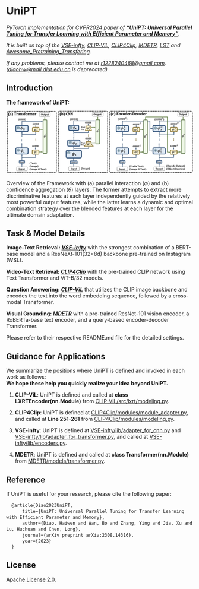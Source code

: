 # UniPT
*PyTorch implementation for CVPR2024 paper of [**“UniPT: Universal Parallel Tuning for Transfer Learning with Efficient Parameter and Memory”**](https://arxiv.org/abs/2308.14316).* 

*It is built on top of the [VSE-infty](https://github.com/woodfrog/vse_infty), [CLIP-ViL](https://github.com/clip-vil/CLIP-ViL), [CLIP4Clip](https://github.com/ArrowLuo/CLIP4Clip), [MDETR](https://github.com/ashkamath/mdetr), [LST](https://github.com/ylsung/Ladder-Side-Tuning) and [Awesome_Pretraining_Transfering](https://github.com/Paranioar/Awesome_Cross_Modal_Pretraining_Transfering).* 

*If any problems, please contact me at r1228240468@gmail.com. (diaohw@mail.dlut.edu.cn is deprecated)*

## Introduction

**The framework of UniPT:**

<img src="./0-docs/application.jpg" width = "100%" height="50%">

Overview of the Framework with (a) parallel interaction ($\varphi$) and (b) confidence aggregation ($\theta$) layers. The former attempts to extract more discriminative features at each layer independently guided by the relatively most powerful output features, while the latter learns a dynamic and optimal combination strategy over the blended features at each layer for the ultimate domain adaptation.

## Task & Model Details

**Image-Text Retrieval: *[VSE-infty](https://github.com/Paranioar/UniPT/blob/main/VSE-infty/README.md)*** with the strongest combination of a BERT-base model and a ResNeXt-101(32×8d) backbone pre-trained on Instagram (WSL).

**Video-Text Retrieval: *[CLIP4Clip](https://github.com/Paranioar/UniPT/blob/main/CLIP4Clip/README.md)*** with the pre-trained CLIP network using Text Transformer and ViT-B/32 models.

**Question Answering: *[CLIP-ViL](https://github.com/Paranioar/UniPT/blob/main/CLIP-ViL/README.md)*** that utilizes the CLIP image backbone and encodes the text into the word embedding sequence, followed by a cross-modal Transformer.

**Visual Grounding: *[MDETR](https://github.com/Paranioar/UniPT/blob/main/MDETR/README.md)*** with a pre-trained ResNet-101 vision encoder, a RoBERTa-base text encoder, and a query-based encoder-decoder Transformer.

Please refer to their respective README.md file for the detailed settings.


## Guidance for Applications
We summarize the positions where UniPT is defined and invoked in each work as follows:  
**We hope these help you quickly realize your idea beyond UniPT.**


1. **CLIP-ViL**: UniPT is defined and called at **class LXRTEncoder(nn.Module)** from [CLIP-ViL/src/lxrt/modeling.py](https://github.com/Paranioar/UniPT/blob/main/CLIP-ViL/src/lxrt/modeling.py).

2. **CLIP4Clip**: UniPT is defined at [CLIP4Clip/modules/module_adapter.py](https://github.com/Paranioar/UniPT/blob/main/CLIP4Clip/modules/module_adapter.py), and called at **Line 251-261** from [CLIP4Clip/modules/modeling.py](https://github.com/Paranioar/UniPT/blob/main/CLIP4Clip/modules/modeling.py).

3. **VSE-infty**: UniPT is defined at [VSE-infty/lib/adapter_for_cnn.py](https://github.com/Paranioar/UniPT/blob/main/VSE-infty/lib/adapter_for_cnn.py) and [VSE-infty/lib/adapter_for_transformer.py](https://github.com/Paranioar/UniPT/blob/main/VSE-infty/lib/adapter_for_transformer.py), and called at [VSE-infty/lib/encoders.py](https://github.com/Paranioar/UniPT/blob/main/VSE-infty/lib/encoders.py).

4. **MDETR**: UniPT is defined and called at **class Transformer(nn.Module)** from [MDETR/models/transformer.py](https://github.com/Paranioar/UniPT/blob/main/MDETR/models/transformer.py).


## Reference

If UniPT is useful for your research, please cite the following paper:

      @article{Diao2023UniPT,
          title={UniPT: Universal Parallel Tuning for Transfer Learning with Efficient Parameter and Memory},
          author={Diao, Haiwen and Wan, Bo and Zhang, Ying and Jia, Xu and Lu, Huchuan and Chen, Long},
          journal={arXiv preprint arXiv:2308.14316},
          year={2023}
      }

## License

[Apache License 2.0](http://www.apache.org/licenses/LICENSE-2.0).  

